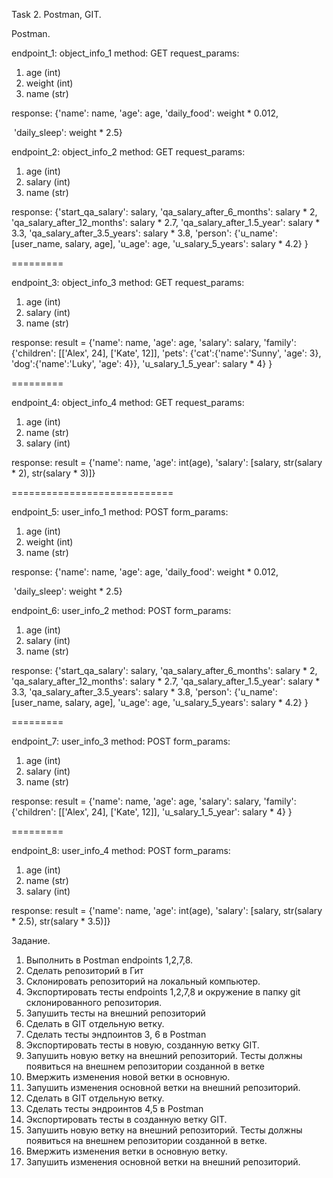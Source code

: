 Task 2. Postman, GIT.

Postman.

endpoint_1: object_info_1
method: GET
request_params: 
   1) age (int)
   2) weight (int)
   3) name (str)

response: 
{'name': name,
          'age': age,
          'daily_food': weight * 0.012,

​          'daily_sleep': weight * 2.5}

endpoint_2: object_info_2
method: GET
request_params: 
   1) age (int)
   2) salary (int)
   3) name (str)

response: 
{'start_qa_salary': salary,
          'qa_salary_after_6_months': salary * 2,
          'qa_salary_after_12_months': salary * 2.7,
          'qa_salary_after_1.5_year': salary * 3.3,
          'qa_salary_after_3.5_years': salary * 3.8,
          'person': {'u_name': [user_name, salary, age],
                     'u_age': age,
                     'u_salary_5_years': salary * 4.2}
          }

=========

endpoint_3: object_info_3
method: GET
request_params: 
   1) age (int)
   2) salary (int)
   3) name (str)

response: 
result = {'name': name,
          'age': age,
          'salary': salary,
          'family': {'children': [['Alex', 24], ['Kate', 12]],
                     'pets': {'cat':{'name':'Sunny',
                                     'age': 3},
                              'dog':{'name':'Luky',
                                     'age': 4}},
                     'u_salary_1_5_year': salary * 4}
          }

=========

endpoint_4: object_info_4
method: GET
request_params: 
   1) age (int)
   2) name (str)
   3) salary (int)

response: 
result = {'name': name,
          'age': int(age),
          'salary': [salary, str(salary * 2), str(salary * 3)]}

============================

endpoint_5: user_info_1
method: POST
form_params: 
   1) age (int)
   2) weight (int)
   3) name (str)

response: 
{'name': name,
          'age': age,
          'daily_food': weight * 0.012,

​          'daily_sleep': weight * 2.5}

endpoint_6: user_info_2
method: POST
form_params: 
   1) age (int)
   2) salary (int)
   3) name (str)

response: 
{'start_qa_salary': salary,
          'qa_salary_after_6_months': salary * 2,
          'qa_salary_after_12_months': salary * 2.7,
          'qa_salary_after_1.5_year': salary * 3.3,
          'qa_salary_after_3.5_years': salary * 3.8,
          'person': {'u_name': [user_name, salary, age],
                     'u_age': age,
                     'u_salary_5_years': salary * 4.2}
          }

=========

endpoint_7: user_info_3
method: POST
form_params: 
   1) age (int)
   2) salary (int)
   3) name (str)

response: 
result = {'name': name,
          'age': age,
          'salary': salary,
          'family': {'children': [['Alex', 24], ['Kate', 12]],
                     'u_salary_1_5_year': salary * 4}
          }

=========

endpoint_8: user_info_4
method: POST
form_params: 
   1) age (int)
   2) name (str)
   3) salary (int)

response: 
result = {'name': name,
          'age': int(age),
          'salary': [salary, str(salary * 2.5), str(salary * 3.5)]}





Задание.
1) Выполнить в Postman endpoints 1,2,7,8.
2) Сделать репозиторий в Гит
3) Склонировать репозиторий на локальный компьютер.
4) Экспортировать тесты endpoints 1,2,7,8 и окружение в папку git склонированного репозитория.
5) Запушить тесты на внешний репозиторий
6) Сделать в GIT отдельную ветку.
7) Сделать тесты эндпоинтов 3, 6 в Postman
8) Экспортировать тесты в новую, созданную ветку GIT.
9) Запушить новую ветку на внешний репозиторий. Тесты должны появиться на внешнем репозитории созданной в ветке
10) Вмержить изменения новой ветки в основную.
11) Запушить изменения основной ветки на внешний репозиторий.
12) Сделать в GIT отдельную ветку.
13) Сделать тесты эндроинтов 4,5 в Postman
14) Экспортировать тесты в созданную ветку GIT.
15) Запушить новую ветку на внешний репозиторий. Тесты должны появиться на внешнем репозитории созданной в ветке.
16) Вмержить изменения ветки в основную ветку.
17) Запушить изменения основной ветки на внешний репозиторий.
